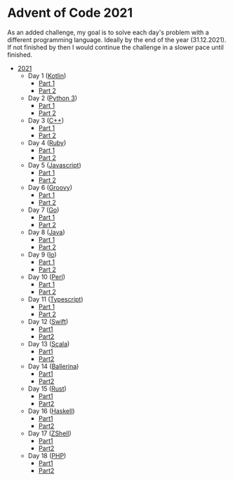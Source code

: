 # Advent of Code 2021

As an added challenge, my goal is to solve each day's problem with a different programming language. 
Ideally by the end of the year (31.12.2021). If not finished by then I would continue the challenge in a slower pace until finished.



* [2021](https://adventofcode.com/2021)
    * Day 1 ([Kotlin](https://kotlinlang.org/))
        * [Part 1](./2021/src/Day01_SonarSweep_Part1.kt)
        * [Part 2](./2021/src/Day01_SonarSweep_Part2.kt)
    * Day 2 ([Python 3](https://www.python.org/))
        * [Part 1](./2021/src/Day02_Dive_Part1.py)
        * [Part 2](./2021/src/Day02_Dive_Part2.py)
    * Day 3 ([C++](https://www.cplusplus.com/))
        * [Part 1](./2021/src/Day03_BinaryDiagnostic_Part1.cpp)
        * [Part 2](./2021/src/Day03_BinaryDiagnostic_Part2.cpp)
    * Day 4 ([Ruby](https://www.ruby-lang.org/))
        * [Part 1](./2021/src/Day04_GiantSquid_Part1.rb)
        * [Part 2](./2021/src/Day04_GiantSquid_Part2.rb)
    * Day 5 ([Javascript](https://developer.mozilla.org/en-US/docs/Web/JavaScript))
        * [Part 1](./2021/src/Day05_HydrothermalVenture_Part01.js)
        * [Part 2](./2021/src/Day05_HydrothermalVenture_Part02.js)
    * Day 6 ([Groovy](https://groovy-lang.org/))
        * [Part 1](./2021/src/Day06_Lanternfish_Part1.groovy)
        * [Part 2](./2021/src/Day06_Lanternfish_Part2.groovy)
    * Day 7 ([Go](https://go.dev/))
        * [Part 1](./2021/src/Day07_TheTreacheryOfWhales_Part1.go)
        * [Part 2](./2021/src/Day07_TheTreacheryOfWhales_Part2.go)
    * Day 8 ([Java](https://www.java.com/))
        * [Part 1](./2021/src/Day08_SevenSegmentSearch_Part1.java)
        * [Part 2](./2021/src/Day08_SevenSegmentSearch_Part2.java)
    * Day 9 ([Io](https://iolanguage.org/))
        * [Part 1](./2021/src/Day09_SmokeBasin_Part1.io)
        * [Part 2](./2021/src/Day09_SmokeBasin_Part2.io)
    * Day 10 ([Perl](https://www.perl.org/))
        * [Part 1](./2021/src/Day10_SyntaxScoring_Part1.pl)
        * [Part 2](./2021/src/Day10_SyntaxScoring_Part2.pl)
    * Day 11 ([Typescript](https://www.typescriptlang.org/))
        * [Part 1](./2021/src/Day11_DumboOctopus_Part1.ts)
        * [Part 2](./2021/src/Day11_DumboOctopus_Part2.ts)
    * Day 12 ([Swift](https://www.swift.org))
        * [Part1](./2021/src/Day12_PassagePathing_Part1.swift)
        * [Part2](./2021/src/Day12_PassagePathing_Part2.swift)
    * Day 13 ([Scala](https://www.scala-lang.org/))
        * [Part1](./2021/src/Day13_TransparentOrigami_Part1.scala)
        * [Part2](./2021/src/Day13_TransparentOrigami_Part2.scala)
    * Day 14 ([Ballerina](https://ballerina.io/))
        * [Part1](./2021/src/Day14_ExtendedPolymerization_Part1.bal)
        * [Part2](./2021/src/Day14_ExtendedPolymerization_Part2.bal)
    * Day 15 ([Rust](https://www.rust-lang.org/))
        * [Part1](./2021/src/Day15_Chiton_Part1.rs)
        * [Part2](./2021/src/Day15_Chiton_Part2.rs)
    * Day 16 ([Haskell](https://www.haskell.org/))
        * [Part1](./2021/src/Day16_PacketDecoder_Part1.hs)
        * [Part2](./2021/src/Day16_PacketDecoder_Part2.hs)
    * Day 17 ([ZShell](https://zsh.sourceforge.io/))
        * [Part1](./2021/src/Day17_TrickShot_Part1.zsh)
        * [Part2](./2021/src/Day17_TrickShot_Part2.zsh)
    * Day 18 ([PHP](https://www.php.net/))
        * [Part1](./2021/src/Day18_Snailfish_Part1.php)
        * [Part2](./2021/src/Day18_Snailfish_Part2.php)
